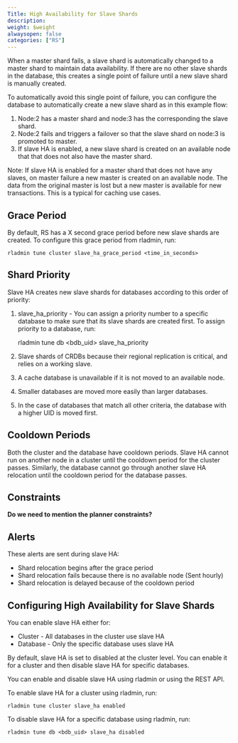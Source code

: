 ```yaml
---
Title: High Availability for Slave Shards
description: 
weight: $weight
alwaysopen: false
categories: ["RS"]
---
```

When a master shard fails, a slave shard is automatically changed to a master shard 
to maintain data availability. If there are no other slave shards in the database, 
this creates a single point of failure until a new slave shard is manually created.

To automatically avoid this single point of failure, you can configure the database 
to automatically create a new slave shard as in this example flow:

1. Node:2 has a master shard and node:3 has the corresponding the slave shard.
2. Node:2 fails and triggers a failover so that the slave shard on node:3 is promoted to master.
3. If slave HA is enabled, a new slave shard is created on an available node that 
that does not also have the master shard.

Note: If slave HA is enabled for a master shard that does not have any slaves, 
on master failure a new master is created on an available node. The data from the 
original master is lost but a new master is available for new transactions. This 
is a typical for caching use cases.

## Grace Period

By default, RS has a X second grace period before new slave shards are created. To configure 
this grace period from rladmin, run:

    rladmin tune cluster slave_ha_grace_period <time_in_seconds>

## Shard Priority

Slave HA creates new slave shards for databases according to this order of priority:

1. slave_ha_priority - You can assign a priority number to a specific database to 
make sure that its slave shards are created first. To assign priority to a database, run:

    rladmin tune db <bdb_uid> slave_ha_priority <positive integer>

1. Slave shards of CRDBs because their regional replication is critical, 
and relies on a working slave.
1. A cache database is unavailable if it is not moved to an available node.
1. Smaller databases are moved more easily than larger databases.
1. In the case of databases that match all other criteria, the database with a higher UID is moved first.

## Cooldown Periods

Both the cluster and the database have cooldown periods. Slave HA cannot run on 
another node in a cluster until the cooldown period for the cluster passes. 
Similarly, the database cannot go through another slave HA relocation until the 
cooldown period for the database passes.

## Constraints

**Do we need to mention the planner constraints?**

## Alerts

These alerts are sent during slave HA:

* Shard relocation begins after the grace period
* Shard relocation fails because there is no available node (Sent hourly)
* Shard relocation is delayed because of the cooldown period

## Configuring High Availability for Slave Shards

You can enable slave HA either for:

* Cluster - All databases in the cluster use slave HA
* Database - Only the specific database uses slave HA

By default, slave HA is set to disabled at the cluster level. You can enable it 
for a cluster and then disable slave HA for specific databases.

You can enable and disable slave HA using rladmin or using the REST API.

To enable slave HA for a cluster using rladmin, run:

    rladmin tune cluster slave_ha enabled

To disable slave HA for a specific database using rladmin, run:

    rladmin tune db <bdb_uid> slave_ha disabled